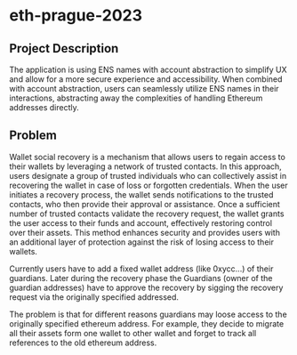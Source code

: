 # eth-prague-2023

## Project Description

The application is using ENS names with account abstraction to simplify UX and allow for a more secure experience and accessibility. When combined with account abstraction, users can seamlessly utilize ENS names in their interactions, abstracting away the complexities of handling Ethereum addresses directly.

## Problem

Wallet social recovery is a mechanism that allows users to regain access to their wallets by leveraging a network of trusted contacts. In this approach, users designate a group of trusted individuals who can collectively assist in recovering the wallet in case of loss or forgotten credentials. When the user initiates a recovery process, the wallet sends notifications to the trusted contacts, who then provide their approval or assistance. Once a sufficient number of trusted contacts validate the recovery request, the wallet grants the user access to their funds and account, effectively restoring control over their assets. This method enhances security and provides users with an additional layer of protection against the risk of losing access to their wallets.

Currently users have to add a fixed wallet address (like 0xycc...) of their guardians. Later during the recovery phase the Guardians (owner of the guardian addresses) have to approve the recovery by sigging the recovery request via the originally specified addressed.

The problem is that for different reasons guardians may loose access to the originally specified ethereum address. For example, they decide to migrate all their assets form one wallet to other wallet and forget to track all references to the old ethereum address. 
